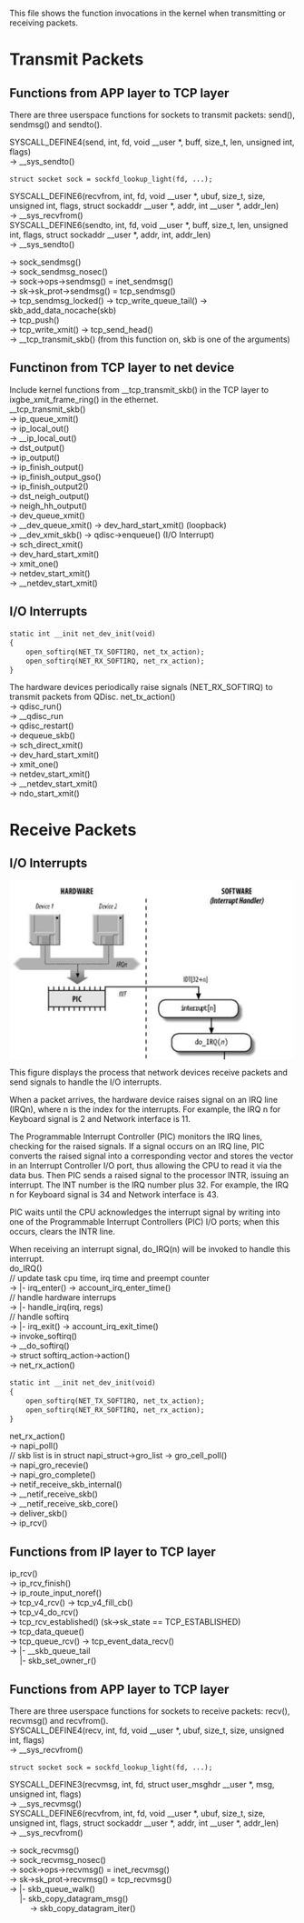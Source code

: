 This file shows the function invocations in the kernel when transmitting or receiving packets.
# Transmit Packets
## Functions from APP layer to TCP layer
There are three userspace functions for sockets to transmit packets: send(), sendmsg() and sendto(). <br>

SYSCALL_DEFINE4(send, int, fd, void __user *, buff, size_t, len, unsigned int, flags) <br>
-> __sys_sendto() <br>
```
struct socket sock = sockfd_lookup_light(fd, ...);
```
SYSCALL_DEFINE6(recvfrom, int, fd, void __user *, ubuf, size_t, size,
		unsigned int, flags, struct sockaddr __user *, addr, int __user *, addr_len) <br>
-> __sys_recvfrom() <br>
SYSCALL_DEFINE6(sendto, int, fd, void __user *, buff, size_t, len,
		unsigned int, flags, struct sockaddr __user *, addr, int, addr_len) <br>
-> __sys_sendto() <br>

-> sock_sendmsg() <br>
-> sock_sendmsg_nosec() <br>
-> sock->ops->sendmsg() = inet_sendmsg() <br>
-> sk->sk_prot->sendmsg() = tcp_sendmsg() <br>
-> tcp_sendmsg_locked() -> tcp_write_queue_tail() -> skb_add_data_nocache(skb) <br>
-> tcp_push() <br>
-> tcp_write_xmit() -> tcp_send_head() <br>
-> __tcp_transmit_skb() (from this function on, skb is one of the arguments) <p>

## Functinon from TCP layer to net device
Include kernel functions from __tcp_transmit_skb() in the TCP layer to ixgbe_xmit_frame_ring() in the ethernet. <br>
__tcp_transmit_skb() <br>
-> ip_queue_xmit() <br>
-> ip_local_out() <br>
-> __ip_local_out() <br>
-> dst_output() <br>
-> ip_output() <br>
-> ip_finish_output() <br>
-> ip_finish_output_gso() <br>
-> ip_finish_output2() <br>
-> dst_neigh_output() <br>
-> neigh_hh_output() <br>
-> dev_queue_xmit() <br>
-> __dev_queue_xmit() -> dev_hard_start_xmit() (loopback) <br>
-> __dev_xmit_skb() -> qdisc->enqueue() (I/O Interrupt) <br>
-> sch_direct_xmit() <br>
-> dev_hard_start_xmit() <br> 
-> xmit_one() <br>
-> netdev_start_xmit() <br>
-> __netdev_start_xmit() <br>

## I/O Interrupts
```
static int __init net_dev_init(void)
{
	open_softirq(NET_TX_SOFTIRQ, net_tx_action);
	open_softirq(NET_RX_SOFTIRQ, net_rx_action);
}
```
The hardware devices periodically raise signals (NET_RX_SOFTIRQ) to transmit packets from QDisc.
net_tx_action() <br>
-> qdisc_run() <br>
-> __qdisc_run <br>
-> qdisc_restart() <br>
-> dequeue_skb() <br>
-> sch_direct_xmit() <br>
-> dev_hard_start_xmit() <br> 
-> xmit_one() <br>
-> netdev_start_xmit() <br>
-> __netdev_start_xmit() <br>
-> ndo_start_xmit() <br>

# Receive Packets

## I/O Interrupts
<img align="center" src="https://github.com/alvenwong/docs/blob/master/IO_Interrupt.png" width="500"> <p>
This figure displays the process that network devices receive packets and send signals to handle the I/O interrupts. <p>
When a packet arrives, the hardware device raises signal on an IRQ line (IRQn), where n is the index for the interrupts. For example, the IRQ n for Keyboard signal is 2 and Network interface is 11. <p>

The Programmable Interrupt Controller (PIC) monitors the IRQ lines, checking for the raised signals. If a signal occurs on an IRQ line, PIC converts the raised signal into a corresponding vector and stores the vector in an Interrupt Controller I/O port, thus allowing the CPU to read it via the data bus. Then PIC sends a raised signal to the processor INTR, issuing an interrupt. The INT number is the IRQ number plus 32. For example, the IRQ n for Keyboard signal is 34 and Network interface is 43. <p>

PIC waits until the CPU acknowledges the interrupt signal by writing into one of the Programmable Interrupt Controllers (PIC) I/O ports; when this occurs, clears the INTR line. <p>

When receiving an interrupt signal, do_IRQ(n) will be invoked to handle this interrupt. <br>
do_IRQ() <br>
// update task cpu time, irq time and preempt counter <br>
-> |- irq_enter() -> account_irq_enter_time() <br>
// handle hardware interrups <br>
-> |- handle_irq(irq, regs) <br>
// handle softirq <br>
-> |- irq_exit() -> account_irq_exit_time() <br>
-> invoke_softirq() <br>
-> __do_softirq() <br>
-> struct softirq_action->action() <br>
-> net_rx_action() <br>
```
static int __init net_dev_init(void)
{
	open_softirq(NET_TX_SOFTIRQ, net_tx_action);
	open_softirq(NET_RX_SOFTIRQ, net_rx_action);
}
```

net_rx_action() <br>
-> napi_poll() <br>
// skb list is in struct napi_struct->gro_list
-> gro_cell_poll() <br>
-> napi_gro_recevie() <br>
-> napi_gro_complete() <br>
-> netif_receive_skb_internal() <br>
-> __netif_receive_skb() <br>
-> __netif_receive_skb_core() <br>
-> deliver_skb() <br>
-> ip_rcv() <br>

## Functions from IP layer to TCP layer

ip_rcv() <br>
-> ip_rcv_finish() <br>
-> ip_route_input_noref() <br>
-> tcp_v4_rcv() -> tcp_v4_fill_cb() <br>
-> tcp_v4_do_rcv() <br>
-> tcp_rcv_established() (sk->sk_state == TCP_ESTABLISHED) <br>
-> tcp_data_queue() <br>
-> tcp_queue_rcv() -> tcp_event_data_recv() <br>
-> |- __skb_queue_tail <br>
&emsp; |- skb_set_owner_r() <br>

## Functions from APP layer to TCP layer
There are three userspace functions for sockets to receive packets: recv(), recvmsg() and recvfrom(). <br>
SYSCALL_DEFINE4(recv, int, fd, void __user *, ubuf, size_t, size, unsigned int, flags) <br>
-> __sys_recvfrom() <br>
```
struct socket sock = sockfd_lookup_light(fd, ...);
```
SYSCALL_DEFINE3(recvmsg, int, fd, struct user_msghdr __user *, msg, unsigned int, flags) <br>
-> __sys_recvmsg() <br>
SYSCALL_DEFINE6(recvfrom, int, fd, void __user *, ubuf, size_t, size,
		unsigned int, flags, struct sockaddr __user *, addr, int __user *, addr_len) <br>
-> __sys_recvfrom() <br>

-> sock_recvmsg() <br>
-> sock_recvmsg_nosec() <br>
-> sock->ops->recvmsg() = inet_recvmsg() <br>
-> sk->sk_prot->recvmsg() = tcp_recvmsg() <br>
-> |- skb_queue_walk() <br>
&emsp; |- skb_copy_datagram_msg() <br>
&emsp; &emsp; -> skb_copy_datagram_iter() <br>
